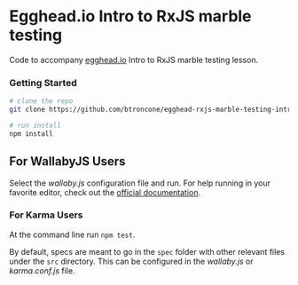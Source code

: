 # Egghead.io Intro to RxJS marble testing

Code to accompany [egghead.io](https://egghead.io) Intro to RxJS marble testing lesson.

### Getting Started

```bash
# clone the repo
git clone https://github.com/btroncone/egghead-rxjs-marble-testing-intro.git

# run install
npm install
```
## For WallabyJS Users
Select the *wallaby.js* configuration file and run. For help running in your favorite editor,
check out the [official documentation](https://wallabyjs.com/docs/index.html).

### For Karma Users
At the command line run `npm test`.


By default, specs are meant to go in the `spec` folder with other relevant files under the `src` directory.
This can be configured in the *wallaby.js* or *karma.conf.js* file.
